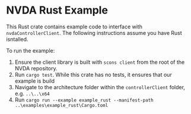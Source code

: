 # NVDA Rust Example

This Rust crate contains example code to interface with `nvdaControllerClient`.
The following instructions assume you have Rust isntalled.

To run the example:

1. Ensure the client library is built with `scons client` from the root of the NVDA repository.
1. Run `cargo test`. While this crate has no tests, it ensures that our example is build
1. Navigate to the architecture folder within the `controllerClient` folder, e.g. `..\..\x64`
1. Run `cargo run --example example_rust --manifest-path ..\examples\example_rust\Cargo.toml`
